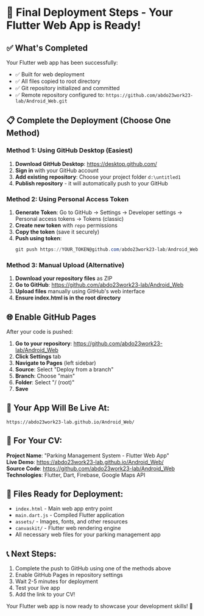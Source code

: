 # 🚀 Final Deployment Steps - Your Flutter Web App is Ready!

## ✅ What's Completed
Your Flutter web app has been successfully:
- ✅ Built for web deployment
- ✅ All files copied to root directory
- ✅ Git repository initialized and committed
- ✅ Remote repository configured to: `https://github.com/abdo23work23-lab/Android_Web.git`

## 📋 Complete the Deployment (Choose One Method)

### Method 1: Using GitHub Desktop (Easiest)
1. **Download GitHub Desktop**: https://desktop.github.com/
2. **Sign in** with your GitHub account
3. **Add existing repository**: Choose your project folder `d:\untitled1`
4. **Publish repository** - it will automatically push to your GitHub

### Method 2: Using Personal Access Token
1. **Generate Token**: Go to GitHub → Settings → Developer settings → Personal access tokens → Tokens (classic)
2. **Create new token** with `repo` permissions
3. **Copy the token** (save it securely)
4. **Push using token**:
   ```powershell
   git push https://YOUR_TOKEN@github.com/abdo23work23-lab/Android_Web.git main
   ```

### Method 3: Manual Upload (Alternative)
1. **Download your repository files** as ZIP
2. **Go to GitHub**: https://github.com/abdo23work23-lab/Android_Web
3. **Upload files** manually using GitHub's web interface
4. **Ensure index.html is in the root directory**

## 🌐 Enable GitHub Pages

After your code is pushed:

1. **Go to your repository**: https://github.com/abdo23work23-lab/Android_Web
2. **Click Settings** tab
3. **Navigate to Pages** (left sidebar)
4. **Source**: Select "Deploy from a branch"
5. **Branch**: Choose "main"
6. **Folder**: Select "/ (root)"
7. **Save**

## 🎉 Your App Will Be Live At:
```
https://abdo23work23-lab.github.io/Android_Web/
```

## 📱 For Your CV:
**Project Name**: "Parking Management System - Flutter Web App"  
**Live Demo**: https://abdo23work23-lab.github.io/Android_Web/  
**Source Code**: https://github.com/abdo23work23-lab/Android_Web  
**Technologies**: Flutter, Dart, Firebase, Google Maps API

## 🔧 Files Ready for Deployment:
- `index.html` - Main web app entry point
- `main.dart.js` - Compiled Flutter application
- `assets/` - Images, fonts, and other resources
- `canvaskit/` - Flutter web rendering engine
- All necessary web files for your parking management app

## 📞 Next Steps:
1. Complete the push to GitHub using one of the methods above
2. Enable GitHub Pages in repository settings
3. Wait 2-5 minutes for deployment
4. Test your live app
5. Add the link to your CV!

Your Flutter web app is now ready to showcase your development skills! 🎯